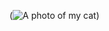(![A photo of my cat](https://photos.google.com/photo/AF1QipP_rhwogNW70GE7SM5XQpUtCZMfMX8koJ-nINne))
